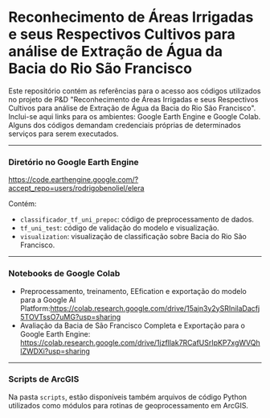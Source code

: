 # Reconhecimento de Áreas Irrigadas e seus Respectivos Cultivos para análise de Extração de Água da Bacia do Rio São Francisco

Este repositório contém as referências para o acesso aos códigos utilizados no projeto de P&D "Reconhecimento de Áreas Irrigadas e seus Respectivos Cultivos para análise de Extração de Água da Bacia do Rio São Francisco". Inclui-se aqui links para os ambientes: Google Earth Engine e Google Colab. Alguns dos códigos demandam credenciais próprias de determinados serviços para serem executados.

---
### Diretório no Google Earth Engine

https://code.earthengine.google.com/?accept_repo=users/rodrigobenoliel/elera

Contém:

* `classificador_tf_uni_prepoc`: código de preprocessamento de dados.
* `tf_uni_test`: código de validação do modelo e visualização.
* `visualization`: visualização de classificação sobre Bacia do Rio São Francisco.

---
### Notebooks de Google Colab

* Preprocessamento, treinamento, EEfication e exportação do modelo para a Google AI Platform:https://colab.research.google.com/drive/15ajn3y2ySRInilaDacfj5TOVTssO7uMG?usp=sharing
* Avaliação da Bacia de São Francisco Completa e Exportação para o Google Earth Engine: https://colab.research.google.com/drive/1jzfllak7RCafUSrIpKP7xgWVQhlZWDXi?usp=sharing

---
### Scripts de ArcGIS

Na pasta `scripts`, estão disponíveis também arquivos de código Python utilizados como módulos para rotinas de geoprocessamento em ArcGIS.
